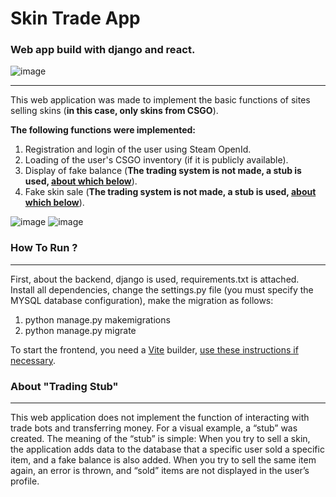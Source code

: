# Skin Trade App
### Web app build with django and react.

![image](https://github.com/Orest-Maiatskyi/SkinTradeApp/assets/64983071/32854e73-f8ff-44bd-b34d-067349d27e02)
___

This web application was made to implement the basic functions of sites 
selling skins (<b>in this case, only skins from CSGO</b>).

<b>The following functions were implemented:</b> 
1. Registration and login of the user using Steam OpenId.
2. Loading of the user's CSGO inventory (if it is publicly available).
3. Display of fake balance (<b>The trading system is not made, a stub is used, 
[about which below](#about--trading-stub-)</b>).
4. Fake skin sale (<b>The trading system is not made, a stub is used, 
[about which below](#about--trading-stub-)</b>).

![image](https://github.com/Orest-Maiatskyi/SkinTradeApp/assets/64983071/eb5306ac-8eaf-4f76-92d0-8256dcb1309f)
![image](https://github.com/Orest-Maiatskyi/SkinTradeApp/assets/64983071/ee08a135-b6fa-4748-a503-8744cbe4f32b)

### How To Run ?
___

First, about the backend, django is used, requirements.txt is attached.
Install all dependencies, change the settings.py file (you must specify the MYSQL database configuration), 
make the migration as follows:
1. python manage.py makemigrations
2. python manage.py migrate

To start the frontend, you need a [Vite](https://vitejs.dev/) builder, [use these instructions if necessary](https://vitejs.dev/guide/).

### About "Trading Stub"
___


This web application does not implement the function of interacting with trade bots and transferring money. 
For a visual example, a “stub” was created.
The meaning of the “stub” is simple: When you try to sell a skin, 
the application adds data to the database that a specific user sold a specific item, 
and a fake balance is also added. When you try to sell the same item again, an error is thrown, 
and “sold” items are not displayed in the user’s profile.
